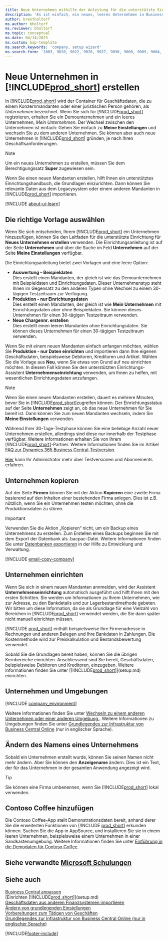 ```yaml
---
title: Neue Unternehmen mithilfe der Anleitung für die unterstützte Einrichtung erstellen
description: 'Es ist einfach, ein neues, leeres Unternehmen in Business Central. zu erstellen. Eine Anleitung für unterstützte Einrichtung hilft Ihnen Schritt für Schritt und Sie können Ihre Geschäftsdaten importieren.'
author: brentholtorf
ms.author: bholtorf
ms.reviewer: bholtorf
ms.topic: conceptual
ms.date: 04/14/2023
ms.custom: bap-template
ms.search.keywords: 'company, setup wizard'
ms.search.form: '1803, 9020, 9022, 9026, 9027, 9030, 9000, 9009, 9004, 9005, 9024, 9006, 9007, 9010, 9016, 9017'
---
```

# <a name="create-new-companies-in-"></a>Neue Unternehmen in [!INCLUDE[prod_short](includes/prod_short.md)] erstellen

In [!INCLUDE[prod_short](includes/prod_short.md)] wird der Container für Geschäftsdaten, die zu einem Konzernmandanten oder einer juristischen Person gehören, als *Unternehmen* bezeichnet. Wenn Sie sich für [!INCLUDE[prod_short](includes/prod_short.md)] registrieren, erhalten Sie ein Demounternehmen und ein leeres Unternehmen, *Mein Unternehmen*. Der Wechsel zwischen den Unternehmen ist einfach: Gehen Sie einfach zu **Meine Einstellungen** und wechseln Sie zu dem anderen Unternehmen. Sie können aber auch neue Unternehmen in [!INCLUDE[prod_short](includes/prod_short.md)] gründen, je nach Ihren Geschäftsanforderungen.  

> [!NOTE]
> Um ein neues Unternehmen zu erstellen, müssen Sie dem Berechtigungssatz **Super** zugewiesen sein.

Wenn Sie einen neuen Mandanten erstellen, hilft Ihnen ein unterstütztes Einrichtungshandbuch, die Grundlagen einzurichten. Dann können Sie relevante Daten aus dem Legacysystem oder einem anderen Mandanten in [!INCLUDE[prod_short](includes/prod_short.md)] importieren.  

[!INCLUDE [about-ui-learn](includes/about-ui-learn.md)]

## <a name="choose-the-right-template"></a>Die richtige Vorlage auswählen

Wenn Sie sich entscheiden, Ihrem [!INCLUDE[prod_short](includes/prod_short.md)] ein Unternehmen hinzuzufügen, können Sie den Leitfaden für die unterstützte Einrichtung für **Neues Unternehmen erstellen** verwenden. Die Einrichtungsanleitung ist auf der Seite **Unternehmen** und über die Suche im Feld **Unternehmen** auf der Seite **Meine Einstellungen** verfügbar.  

Die Einrichtungsanleitung bietet zwei Vorlagen und eine leere Option:

- **Auswertung – Beispieldaten**  
    Dies erstellt einen Mandanten, der gleich ist wie das Demounternehmen mit Beispieldaten und Einrichtungsdaten. Dieser Unternehmenstyp steht Ihnen im Gegensatz zu den anderen Typen ohne Wechsel zu einem 30-tägigen Testzeitraum zur Verfügung.  
- **Produktion - nur Einrichtungsdaten**  
    Dies erstellt einen Mandanten, der gleich ist wie **Mein Unternehmen** mit Einrichtungsdaten aber ohne Beispieldaten. Sie können dieses Unternehmen für einen 30-tägigen Testzeitraum verwenden.  
- **Neue Chargennr. erstellen**  
    Dies erstellt einen leeren Mandanten ohne Einrichtungsdaten. Sie können dieses Unternehmen für einen 30-tägigen Testzeitraum verwenden.  

Wenn Sie mit einem neuen Mandanten einfach anfangen möchten, wählen Sie **Produktion - nur Daten einrichten** und importieren dann Ihre eigenen Geschäftsdaten, beispielsweise Debitoren, Kreditoren und Artikel. Wählen Sie die Vorlage aus **Neu**, wenn Sie etwas von Grund auf neu einrichten möchten. In diesem Fall können Sie den unterstützten Einrichtungs-Assistent **Unternehmenseinrichtung** verwenden, um Ihnen zu helfen, mit wesentlichen Einrichtungsdaten anzufangen.  

> [!NOTE]  
> Wenn Sie einen neuen Mandanten erstellen, dauert es mehrere Minuten, bevor Sie in [!INCLUDE[prod_short](includes/prod_short.md)]zugreifen können. Der Einrichtungsstatus auf der Seite **Unternehmen** zeigt an, ob das neue Unternehmen für Sie bereit ist. Dann können Sie zum neuen Mandanten wechseln, indem Sie **Meine Einstellungen** verwenden.  

Während Ihrer 30-Tage-Testphase können Sie eine beliebige Anzahl neuer Unternehmen erstellen, allerdings sind diese nur innerhalb der Testphase verfügbar. Weitere Informationen erhalten Sie von Ihrem [!INCLUDE[prod_short](includes/prod_short.md)]-Partner. Weitere Informationen finden Sie im Artikel [FAQ zur Dynamics 365 Business Central-Testversion](trial-faq.md).  

[Hier](/dynamics365/business-central/dev-itpro/administration/trials-subscriptions) kann Ihr Administrator mehr über Testversionen und Abonnements erfahren.  

## <a name="copy-a-company"></a>Unternehmen kopieren

Auf der Seite **Firmen** können Sie mit der Aktion **Kopieren** eine zweite Firma basierend auf den Inhalten einer bestehenden Firma anlegen. Dies ist z.B. nützlich, wenn Sie ein Unternehmen testen möchten, ohne die Produktionsdaten zu stören.

> [!Important]
> Verwenden Sie die Aktion „Kopieren“ nicht, um ein Backup eines Unternehmens zu erstellen. Zum Erstellen eines Backups beginnen Sie mit dem Export der Datenbank als .bacpac-Datei. Weitere Informationen finden Sie unter [Datenbanken exportieren](/dynamics365/business-central/dev-itpro/administration/tenant-admin-center-database-export) in der Hilfe zu Entwicklung und Verwaltung.

[!INCLUDE [email-copy-company](includes/email-copy-company.md)]

## <a name="set-up-the-company"></a>Unternehmen einrichten

Wenn Sie sich in einem neuen Mandanten annmelden, wird der Assistent **Unternehmenseinrichtung** automatisch ausgeführt und hilft Ihnen mit den ersten Schritten. Sie werden um Informationen zu Ihrem Unternehmen, wie zur Adresse, zu den Bankdetails und zur Lagerbestandmethode gebeten. Wir bitten um diese Information, da sie als Grundlage für eine Vielzahl von Bereichen in [!INCLUDE[prod_short](includes/prod_short.md)] verwendet werden, die Sie dann später nicht manuell einrichten müssen.  

[!INCLUDE [prod_short](includes/prod_short.md)] enthält beispielsweise Ihre Firmenadresse in Rechnungen und anderen Belegen und Ihre Bankdaten in Zahlungen. Die Kostenmethode wird zur Preiskalkulation und Bestandsbewertung verwendet.  

Sobald Sie die Grundlagen bereit haben, können Sie die übrigen Kernbereiche einrichten. Anschliessend sind Sie bereit, Geschäftsdaten, beispielsweise Debitoren und Kreditoren, einzugeben. Weitere Informationen finden Sie unter [[!INCLUDE[prod_short](includes/prod_short.md)]](setup.md) einrichten.  

## <a name="companies-and-environments"></a>Unternehmen und Umgebungen

[!INCLUDE [company_environment](includes/company_environment.md)]

Weitere Informationen finden Sie unter [Wechseln zu einem anderen Unternehmen oder einer anderen Umgebung ](ui-organization-switch.md). Weitere Informationen zu Umgebungen finden Sie unter [Grundlegendes zur Infrastruktur von Business Central Online](/dynamics365/business-central/dev-itpro/administration/tenant-environment-topology) (nur in englischer Sprache).  

## <a name="changing-a-companys-name"></a>Ändern des Namens eines Unternehmens

Sobald ein Unternehmen erstellt wurde, können Sie seinen Namen nicht mehr ändern. Aber Sie können den **Anzeigename** ändern. Dies ist ein Text, der für das Unternehmen in der gesamten Anwendung angezeigt wird.  

> [!TIP]
> Sie können eine Firma umbenennen, wenn Sie [!INCLUDE[prod_short](includes/prod_short.md)] lokal verwenden.

## <a name="add-contoso-coffee"></a>Contoso Coffee hinzufügen

Die Contoso Coffee-App stellt Demonstrationsdaten bereit, anhand derer Sie die erweiterten Funktionen von [!INCLUDE [prod_short](includes/prod_short.md)] erkunden können. Suchen Sie die App in AppSource, und installieren Sie sie in einem leeren Unternehmen, beispielsweise einem Unternehmen in einer Sandkastenumgebung. Weitere Informationen finden Sie unter [Einführung in die Demodaten für Contoso Coffee](contoso-coffee/contoso-coffee-intro.md).  

## <a name="see-related-microsoft-training"></a>Siehe verwandte [Microsoft Schulungen](/training/modules/create-new-companies-dynamics-365-business-central/)

## <a name="see-also"></a>Siehe auch

[Business Central anpassen](ui-customizing-overview.md)  
[Einrichten [!INCLUDE[prod_short](includes/prod_short.md)]](setup.md)  
[Geschäftsdaten aus anderen Finanzsystemen importieren](across-import-data-configuration-packages.md)  
[Ändern von grundlegenden Einstellungen](ui-change-basic-settings.md)  
[Vorbereitungen zum Tätigen von Geschäften](ui-get-ready-business.md)  
[Grundlegendes zur Infrastruktur von Business Central Online (nur in englischer Sprache)](/dynamics365/business-central/dev-itpro/administration/tenant-environment-topology)  


[!INCLUDE[footer-include](includes/footer-banner.md)]
